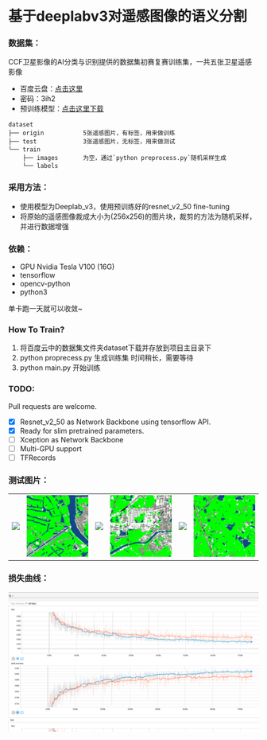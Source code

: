 # 基于deeplabv3对遥感图像的语义分割

### 数据集：
CCF卫星影像的AI分类与识别提供的数据集初赛复赛训练集，一共五张卫星遥感影像
* 百度云盘：[点击这里](https://pan.baidu.com/s/1LWBMklOr39yI7fYRQ185Og)  
* 密码：3ih2
* 预训练模型：[点击这里下载](http://download.tensorflow.org/models/resnet_v2_50_2017_04_14.tar.gz)  

```
dataset
├── origin           5张遥感图片，有标签，用来做训练
├── test             3张遥感图片，无标签，用来做测试
└── train
    ├── images       为空，通过`python preprocess.py`随机采样生成
    └── labels
```                    

### 采用方法：
* 使用模型为Deeplab_v3，使用预训练好的resnet_v2_50 fine-tuning
* 将原始的遥感图像裁成大小为(256x256)的图片块，裁剪的方法为随机采样，并进行数据增强
### 依赖：
* GPU Nvidia Tesla V100 (16G)
* tensorflow 
* opencv-python 
* python3

单卡跑一天就可以收敛~
### How To Train?
1. 将百度云中的数据集文件夹dataset下载并存放到项目主目录下
2. python proprecess.py 生成训练集 时间稍长，需要等待
3. python main.py 开始训练


### TODO:  
Pull requests are welcome.  
- [x] Resnet_v2_50 as Network Backbone using tensorflow API.
- [x] Ready for slim pretrained parameters.
- [ ] Xception as Network Backbone
- [ ] Multi-GPU support
- [ ] TFRecords
### 测试图片：
<table border=0>
<tr>
    <td>
        <img src="/sample_image/test1.png" border=0 margin=1 width=256>
    </td>
    <td>
        <img src="/sample_image/color_1.png" border=0 margin=1 width=256>
    </td>
    <td>
        <img src="/sample_image/test2.png" border=0 margin=1 width=256>
    </td>
    <td>
        <img src="/sample_image/color_2.png" border=0 margin=1 width=256>
    </td>
    <td>
        <img src="/sample_image/test3.png" border=0 margin=1 width=256>
    </td>
    <td>
        <img src="/sample_image/color_3.png" border=0 margin=1 width=256>
    </td>
</tr>
</table>

### 损失曲线：
<div align=center><img src="/sample_image/loss&acc.png"/></div>  



